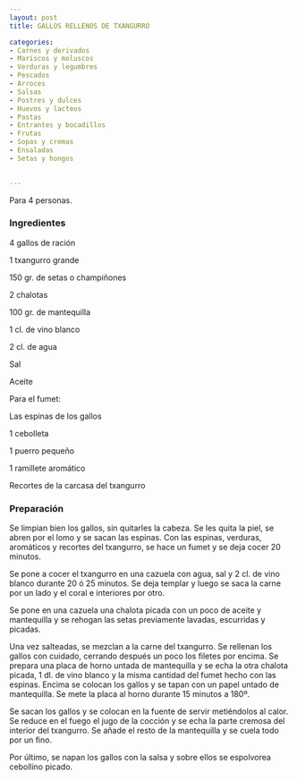 ```yaml
---
layout: post
title: GALLOS RELLENOS DE TXANGURRO

categories:
- Carnes y derivados
- Mariscos y moluscos
- Verduras y legumbres
- Pescados
- Arroces
- Salsas
- Postres y dulces
- Huevos y lacteos
- Pastas
- Entrantes y bocadillos
- Frutas
- Sopas y cremas
- Ensaladas
- Setas y hongos
 

---
```


Para 4 personas.

<h3>Ingredientes</h3>

4 gallos de ración

1 txangurro grande

150 gr. de setas o champiñones

2 chalotas

100 gr. de mantequilla

1 cl. de vino blanco

2 cl. de agua

Sal

Aceite

Para el fumet:

Las espinas de los gallos

1 cebolleta

1 puerro pequeño

1 ramillete aromático

Recortes de la carcasa del txangurro

<h3>Preparación</h3>

Se limpian bien los gallos, sin quitarles la cabeza. Se les quita la piel, se abren por el lomo y se sacan las espinas. Con las espinas, verduras, aromáticos y recortes del txangurro, se hace un fumet y se deja cocer 20 minutos.

Se pone a cocer el txangurro en una cazuela con agua, sal y 2 cl. de vino blanco durante 20 ó 25 minutos. Se deja templar y luego se saca la carne por un lado y el coral e interiores por otro.

Se pone en una cazuela una chalota picada con un poco de aceite y mantequilla y se rehogan las setas previamente lavadas, escurridas y picadas.

Una vez salteadas, se mezclan a la carne del txangurro. Se rellenan los gallos con cuidado, cerrando después un poco los filetes por encima. Se prepara una placa de horno untada de mantequilla y se echa la otra chalota picada, 1 dl. de vino blanco y la misma cantidad del fumet hecho con las espinas. Encima se colocan los gallos y se tapan con un papel untado de mantequilla. Se mete la placa al horno durante 15 minutos a 180&ordm;.

Se sacan los gallos y se colocan en la fuente de servir metiéndolos al calor. Se reduce en el fuego el jugo de la cocción y se echa la parte cremosa del interior del txangurro. Se añade el resto de la mantequilla y se cuela todo por un fino.

Por último, se napan los gallos con la salsa y sobre ellos se espolvorea cebollino picado.

